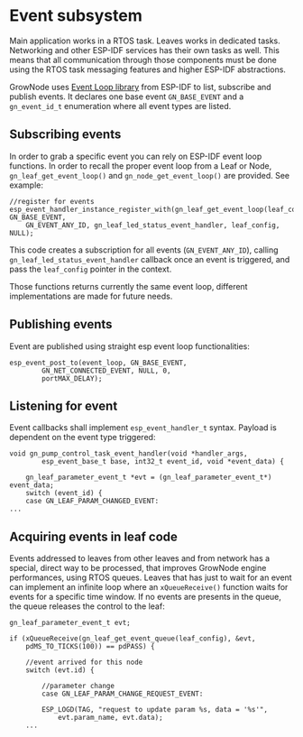 
# Event subsystem

Main application works in a RTOS task. Leaves works in dedicated tasks. Networking and other ESP-IDF services has their own tasks as well. This means that all communication through those components must be done using the RTOS task messaging features and higher ESP-IDF abstractions.

GrowNode uses [Event Loop library](https://docs.espressif.com/projects/esp-idf/en/latest/esp32/api-reference/system/esp_event.html) from ESP-IDF to list, subscribe and publish events. It declares one base event `GN_BASE_EVENT` and a `gn_event_id_t` enumeration where all event types are listed.

## Subscribing events

In order to grab a specific event you can rely on ESP-IDF event loop functions. In order to recall the proper event loop from a Leaf or Node, `gn_leaf_get_event_loop()` and `gn_node_get_event_loop()` are provided. See example:

```
//register for events
esp_event_handler_instance_register_with(gn_leaf_get_event_loop(leaf_config), GN_BASE_EVENT,  
	GN_EVENT_ANY_ID, gn_leaf_led_status_event_handler, leaf_config, NULL);

```

This code creates a subscription for all events (`GN_EVENT_ANY_ID`), calling `gn_leaf_led_status_event_handler` callback once an event is triggered, and pass the `leaf_config` pointer in the context.

Those functions returns currently the same event loop, different implementations are made for future needs.

## Publishing events

Event are published using straight esp event loop functionalities: 

```
esp_event_post_to(event_loop, GN_BASE_EVENT,
		GN_NET_CONNECTED_EVENT, NULL, 0,
		portMAX_DELAY);
```

## Listening for event

Event callbacks shall implement `esp_event_handler_t` syntax. Payload is dependent on the event type triggered: 

```
void gn_pump_control_task_event_handler(void *handler_args,
		esp_event_base_t base, int32_t event_id, void *event_data) {

	gn_leaf_parameter_event_t *evt = (gn_leaf_parameter_event_t*) event_data;
	switch (event_id) {
	case GN_LEAF_PARAM_CHANGED_EVENT:
...
```

## Acquiring events in leaf code

Events addressed to leaves from other leaves and from network has a special, direct way to be processed, that improves GrowNode engine performances, using RTOS queues. Leaves that has just to wait for an event can implement an infinite loop where an `xQueueReceive()` function waits for events for a specific time window. If no events are presents in the queue, the queue releases the control to the leaf: 

```
gn_leaf_parameter_event_t evt;
	
if (xQueueReceive(gn_leaf_get_event_queue(leaf_config), &evt, 
	pdMS_TO_TICKS(100)) == pdPASS) {
	
	//event arrived for this node
	switch (evt.id) {

		//parameter change
		case GN_LEAF_PARAM_CHANGE_REQUEST_EVENT:

		ESP_LOGD(TAG, "request to update param %s, data = '%s'",
			evt.param_name, evt.data);
	...
```
